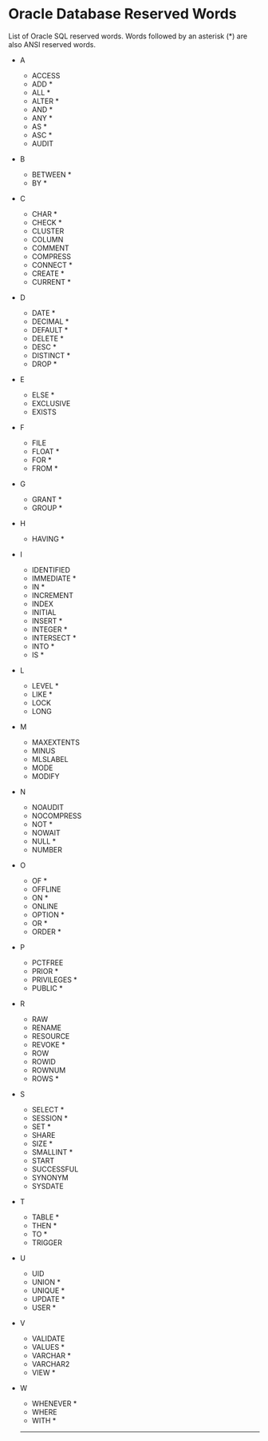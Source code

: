 # Oracle Database Reserved Words

List of Oracle SQL reserved words. Words followed by an asterisk (*) are also ANSI reserved words.

- A 
  - ACCESS
  - ADD *
  - ALL *
  - ALTER *
  - AND *
  - ANY *
  - AS *
  - ASC *
  - AUDIT
- B 
  - BETWEEN *
  - BY *
- C 
  - CHAR *
  - CHECK *
  - CLUSTER
  - COLUMN
  - COMMENT
  - COMPRESS
  - CONNECT *
  - CREATE *
  - CURRENT *
- D
  - DATE *
  - DECIMAL *
  - DEFAULT *
  - DELETE *
  - DESC *
  - DISTINCT *
  - DROP *
- E 
  - ELSE *
  - EXCLUSIVE
  - EXISTS
- F 
  - FILE
  - FLOAT *
  - FOR *
  - FROM *
- G 
  - GRANT *
  - GROUP *
- H 
  - HAVING *
- I 
  - IDENTIFIED
  - IMMEDIATE *
  - IN *
  - INCREMENT
  - INDEX
  - INITIAL
  - INSERT *
  - INTEGER *
  - INTERSECT *
  - INTO *
  - IS *
- L 
  - LEVEL *
  - LIKE *
  - LOCK
  - LONG
- M 
  - MAXEXTENTS
  - MINUS
  - MLSLABEL
  - MODE
  - MODIFY
- N 
  - NOAUDIT
  - NOCOMPRESS
  - NOT *
  - NOWAIT
  - NULL *
  - NUMBER
- O
  - OF *
  - OFFLINE
  - ON *
  - ONLINE
  - OPTION *
  - OR *
  - ORDER *
- P 
  - PCTFREE
  - PRIOR *
  - PRIVILEGES *
  - PUBLIC *
- R 
  - RAW
  - RENAME
  - RESOURCE
  - REVOKE *
  - ROW
  - ROWID
  - ROWNUM
  - ROWS *
- S 
  - SELECT *
  - SESSION *
  - SET *
  - SHARE
  - SIZE *
  - SMALLINT *
  - START
  - SUCCESSFUL
  - SYNONYM
  - SYSDATE
- T 
  - TABLE *
  - THEN *
  - TO *
  - TRIGGER
- U 
  - UID
  - UNION *
  - UNIQUE *
  - UPDATE *
  - USER *
- V 
  - VALIDATE
  - VALUES *
  - VARCHAR *
  - VARCHAR2
  - VIEW *
- W 
  - WHENEVER *
  - WHERE
  - WITH *
  
  ---

